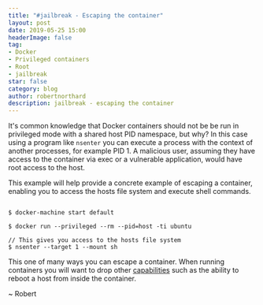 ```yaml
---
title: "#jailbreak - Escaping the container"
layout: post
date: 2019-05-25 15:00
headerImage: false
tag:
- Docker
- Privileged containers
- Root
- jailbreak
star: false
category: blog
author: robertnorthard
description: jailbreak - escaping the container
---
```


It's common knowledge that Docker containers should not be be run in privileged mode with a shared host PID namespace, but why? In this case using a program like `nsenter` you can execute a process with the context of another processes, for example PID 1. A malicious user, assuming they have access to the container via exec or a vulnerable application, would have root access to the host.

This example will help provide a concrete example of escaping a container, enabling you to access the hosts file system and execute shell commands.

````

$ docker-machine start default

$ docker run --privileged --rm --pid=host -ti ubuntu 

// This gives you access to the hosts file system
$ nsenter --target 1 --mount sh 

````

This one of many ways you can escape a container. When running containers you will want to drop other [capabilities](http://man7.org/linux/man-pages/man7/capabilities.7.html) such as the ability to reboot a host from inside the container.

~ Robert
